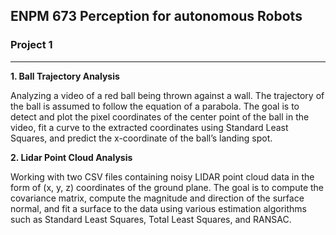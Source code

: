 ## ENPM 673 Perception for autonomous Robots 
### Project 1

---
**1. Ball Trajectory Analysis**

Analyzing a video of a red ball being thrown against a wall. The trajectory of the ball is assumed to follow the equation of a parabola. The goal is to detect and plot the pixel coordinates of the center point of the ball in the video, fit a curve to the extracted coordinates using Standard Least Squares, and predict the x-coordinate of the ball’s landing spot.


**2. Lidar Point Cloud Analysis**

Working with two CSV files containing noisy LIDAR point cloud data in the form of (x, y, z) coordinates of the ground plane. The goal is to compute the covariance matrix, compute the magnitude and direction of the surface normal, and fit a surface to the data using various estimation algorithms such as Standard Least Squares, Total Least Squares, and RANSAC.
 

